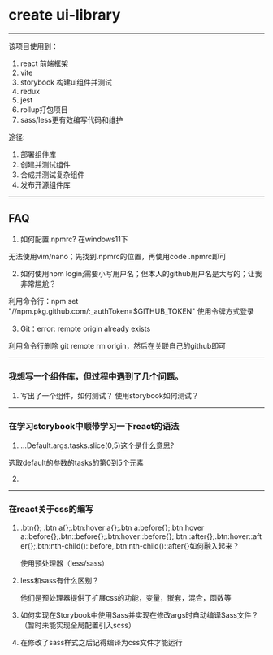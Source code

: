 # create ui-library

---

该项目使用到：

1. react 前端框架
2. vite
3. storybook 构建ui组件并测试
4. redux 
5. jest 
6. rollup打包项目
6. sass/less更有效编写代码和维护



途径:

1. 部署组件库
2. 创建并测试组件
3. 合成并测试复杂组件
4. 发布开源组件库

---




## FAQ
1. 如何配置.npmrc? 在windows11下

无法使用vim/nano；先找到.npmrc的位置，再使用code .npmrc即可

2. 如何使用npm login;需要小写用户名；但本人的github用户名是大写的；让我非常尴尬？

利用命令行：npm set "//npm.pkg.github.com/:_authToken=$GITHUB_TOKEN" 使用令牌方式登录

3. Git：error: remote origin already exists

利用命令行删除 git remote rm origin，然后在关联自己的github即可



---



### 我想写一个组件库，但过程中遇到了几个问题。



1. 写出了一个组件，如何测试？
   使用storybook如何测试？



---



### 在学习storybook中顺带学习一下react的语法

1. ...Default.args.tasks.slice(0,5)这个是什么意思?

选取default的参数的tasks的第0到5个元素

2. 



---

### 在react关于css的编写

1. .btn{}; .btn a{};.btn:hover a{};.btn a:before{};.btn:hover a::before{};.btn::before{};.btn:hover::before{};.btn::after{};.btn:hover::after{};.btn:nth-child()::before,.btn:nth-child()::after{}如何融入起来？

   使用预处理器（less/sass）

2. less和sass有什么区别？

   他们是预处理器提供了扩展css的功能，变量，嵌套，混合，函数等

3. 如何实现在Storybook中使用Sass并实现在修改args时自动编译Sass文件？（暂时未能实现全局配置引入scss）
4. 在修改了sass样式之后记得编译为css文件才能运行



